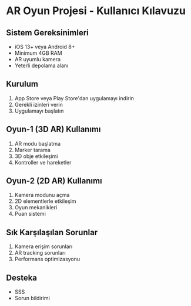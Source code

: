 # AR Oyun Projesi - Kullanıcı Kılavuzu

## Sistem Gereksinimleri
- iOS 13+ veya Android 8+
- Minimum 4GB RAM
- AR uyumlu kamera
- Yeterli depolama alanı

## Kurulum
1. App Store veya Play Store'dan uygulamayı indirin
2. Gerekli izinleri verin
3. Uygulamayı başlatın

## Oyun-1 (3D AR) Kullanımı
1. AR modu başlatma
2. Marker tarama
3. 3D obje etkileşimi
4. Kontroller ve hareketler

## Oyun-2 (2D AR) Kullanımı
1. Kamera modunu açma
2. 2D elementlerle etkileşim
3. Oyun mekanikleri
4. Puan sistemi

## Sık Karşılaşılan Sorunlar
1. Kamera erişim sorunları
2. AR tracking sorunları
3. Performans optimizasyonu

## Desteka
- SSS
- Sorun bildirimi
